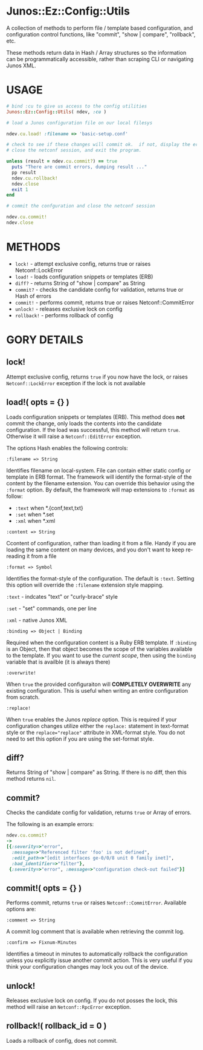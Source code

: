 # Junos::Ez::Config::Utils

A collection of methods to perform file / template based configuration, and configuration control functions, like "commit", "show | compare", "rollback", etc.

These methods return data in Hash / Array structures so the information can be programmatically accessible, rather than scraping CLI or navigating Junos XML.

# USAGE

```ruby
# bind :cu to give us access to the config utilities
Junos::Ez::Config::Utils( ndev, :cu )

# load a Junos configuration file on our local filesys

ndev.cu.load! :filename => 'basic-setup.conf'

# check to see if these changes will commit ok.  if not, display the errors, rollback the config,
# close the netconf session, and exit the program.

unless (result = ndev.cu.commit?) == true
  puts "There are commit errors, dumping result ..."
  pp result
  ndev.cu.rollback!
  ndev.close
  exit 1
end

# commit the confguration and close the netconf session

ndev.cu.commit!
ndev.close
```

# METHODS

  - `lock!` - attempt exclusive config, returns true or raises Netconf::LockError
  - `load!` - loads configuration snippets or templates (ERB)
  - `diff?` - returns String of "show | compare" as String
  - `commit?` - checks the candidate config for validation, returns true or Hash of errors
  - `commit!` - performs commit, returns true or raises Netconf::CommitError 
  - `unlock!` - releases exclusive lock on config
  - `rollback!` - performs rollback of config

# GORY DETAILS

## lock!
Attempt exclusive config, returns `true` if you now have the lock, or raises `Netconf::LockError` exception if the lock is not available

## load!( opts = {} )

Loads configuration snippets or templates (ERB).  This method does **not** commit the change, only loads the contents into the candidate configuration.  If the load was successful, this method will return `true`. Otherwise it will raise a `Netconf::EditError` exception.

The options Hash enables the following controls:


```
:filename => String
```
Identifies filename on local-system.  File can contain either static config or template in ERB format. The framework will identify the format-style of the content by the filename extension.  You can override this behavior using the `:format` option.  By default, the framework will map extensions to `:format` as follow:

  - `:text` when *.{conf,text,txt}
  - `:set` when *.set
  - `:xml` when *.xml

```
:content => String
```
Ccontent of configuration, rather than loading it from a file.  Handy if you are loading the same content on many devices, and you don't want to keep re-reading it from a file

```
:format => Symbol
```

Identifies the format-style of the configuration.  The default is `:text`.  Setting this option will override the `:filename` extension style mapping.

  `:text` - indcates "text" or "curly-brace" style
  
  `:set` - "set" commands, one per line
  
  `:xml` - native Junos XML
      
```
:binding => Object | Binding
``` 
Required when the configuration content is a Ruby ERB template.  If `:binding` is an Object, then that object becomes the scope of the variables available to the template.  If you want to use the *current scope*, then using the `binding` variable that is availble (it is always there)  

```  
:overwrite!
```
When `true` the provided configuraiton will **COMPLETELY OVERWRITE** any existing configuration.  This is useful when writing an entire configuration from scratch.

```
:replace! 
```
When `true` enables the Junos *replace* option.  This is required if your configuration changes utilize either the `replace:` statement in text-format style or the `replace="replace"` attribute in XML-format style.  You do not need to set this option if you are using the set-format style.

## diff?
Returns String of "show | compare" as String.  If there is no diff, then this method returns `nil`.

## commit?

Checks the candidate config for validation, returns `true` or Array of errors.

The following is an example errors:
```ruby
ndev.cu.commit?
->
[{:severity=>"error",
  :message=>"Referenced filter 'foo' is not defined",
  :edit_path=>"[edit interfaces ge-0/0/8 unit 0 family inet]",
  :bad_identifier=>"filter"},
 {:severity=>"error", :message=>"configuration check-out failed"}]
```

## commit!( opts = {} )

Performs commit, returns `true` or raises `Netconf::CommitError`.  Available options are:

    :comment => String
A commit log comment that is available when retrieving the commit log.

    :confirm => Fixnum-Minutes
Identifies a timeout in minutes to automatically rollback the configuration unless you explicitly issue another commit action.  This is very useful if you think your configuration changes may lock you out of the device.

## unlock! 

Releases exclusive lock on config.  If you do not posses the lock, this method will raise an `Netconf::RpcError` exception.

## rollback!( rollback_id = 0 )

Loads a rollback of config, does not commit.

